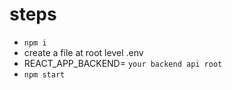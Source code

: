 # steps
- `npm i`
- create a file at root level .env 
- REACT_APP_BACKEND= `your backend api root`
- `npm start`